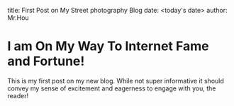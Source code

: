 title: First Post on My Street photography Blog
date: <today's date>
author: Mr.Hou

# I am On My Way To Internet Fame and Fortune!

This is my first post on my new blog. While not super informative it
should convey my sense of excitement and eagerness to engage with you,
the reader!

